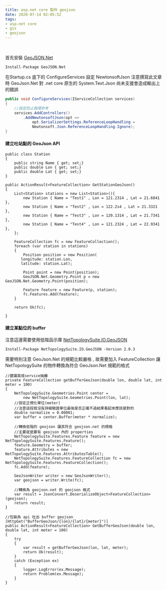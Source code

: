 ```yaml
---
title: asp.net core 製作 geojson
date: 2020-07-14 02:05:52
tags:
- asp.net core
- gis
- geojson
---
```

&nbsp;
<!-- more -->
首先安裝 [GeoJSON.Net](https://github.com/GeoJSON-Net/GeoJSON.Net)
```
Install-Package GeoJSON.Net
```

在Startup.cs 底下的 ConfigureServices 設定 NewtonsoftJson 注意撰寫此文章時 GeoJson.Net 對 .net core 原生的 System.Text.Json 尚未支援會造成輸出上的錯誤
``` csharp
public void ConfigureServices(IServiceCollection services)
{
    //設定防止循環參考
    services.AddControllers()
        .AddNewtonsoftJson(opt =>
            opt.SerializerSettings.ReferenceLoopHandling =
            Newtonsoft.Json.ReferenceLoopHandling.Ignore);
}
```
#### 建立吐站點的 GeoJson API
```
public class Station
{
    public string Name { get; set;}
    public double Lon { get; set;}
    public double Lat { get; set;}
}
```
```
public ActionResult<FeatureCollection> GetStationGeoJson()
{
    List<Station> stations = new List<Station>(){
        new Station { Name = "Test1" , Lon = 121.2314 , Lat = 21.6841 },
        new Station { Name = "Test2" , Lon = 122.2s4 , Lat = 21.3321 },    
        new Station { Name = "Test3" , Lon = 120.1314 , Lat = 21.7341 },
        new Station { Name = "Test4" , Lon = 121.2324 , Lat = 22.9341 },
    };
    
    FeatureCollection fc = new FeatureCollection();
    foreach (var station in stations)
    {
        Position position = new Position(
       longitude: station.Lon,
       latitude: station.Lat);

        Point point = new Point(position);
        GeoJSON.Net.Geometry.Point p = new GeoJSON.Net.Geometry.Point(position);

        Feature feature = new Feature(p, station);
        fc.Features.Add(feature);
    }

    return Ok(fc);

}

```
#### 建立某點位的 buffer
注意這邊需要使用低階函示庫 [NetTopologySuite.IO.GeoJSON](https://www.nuget.org/packages/NetTopologySuite.IO.GeoJSON)
```
Install-Package NetTopologySuite.IO.GeoJSON -Version 2.0.3
```
需要特別注意 GeoJson.Net 的規範比較嚴格 , 故需要加入 FeatureCollection 讓 NetTopologySuite 的物件轉換為符合 GeoJson.Net 規範的格式
```
//建議寫成service抽離
private FeatureCollection getBufferGeoJson(double lon, double lat, int meter = 100)
{
	NetTopologySuite.Geometries.Point center =
		new NetTopologySuite.Geometries.Point(lon, lat);
	//設定正規化單位(meter)
	//注意這段我沒有詳細驗證單位最後是否正確不過結果看起來應該是對的
	double normalize = 0.00001;
	var buffer = center.Buffer(meter * normalize);

	//轉換低階的 geojson 讓其符合 geojson.net 的規格
	//主要就是要有 geojson 內的 properties
	NetTopologySuite.Features.Feature feature = new NetTopologySuite.Features.Feature();
	feature.Geometry = buffer;
	feature.Attributes = new NetTopologySuite.Features.AttributesTable();
	NetTopologySuite.Features.FeatureCollection fc = new NetTopologySuite.Features.FeatureCollection();
	fc.Add(feature);

	GeoJsonWriter writer = new GeoJsonWriter();
	var geojson = writer.Write(fc);

	//轉換為 geojson.net 的 geojson 格式
	var result = JsonConvert.DeserializeObject<FeatureCollection>(geojson);
	return result;
}

//包裝為 api 吐出 buffer geojson
[HttpGet("BufferGeoJson/{lon}/{lat}/{meter}")]
public ActionResult<FeatureCollection> GetBufferGeoJson(double lon, double lat, int meter = 100)
{
	try
	{
		var result = getBufferGeoJson(lon, lat, meter);
		return Ok(result);
	}
	catch (Exception ex)
	{
		logger.LogError(ex.Message);
		return Problem(ex.Message);
	}
}
```
